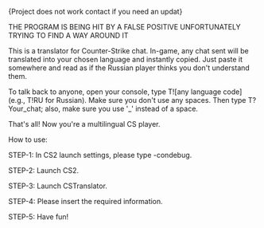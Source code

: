 {Project does not work contact if you need an updat}

THE PROGRAM IS BEING HIT BY A FALSE POSITIVE UNFORTUNATELY TRYING TO FIND A WAY AROUND IT

This is a translator for Counter-Strike chat. In-game, any chat sent will be translated into your chosen language and instantly copied. Just paste it somewhere and read as if the Russian player thinks you don't understand them.

To talk back to anyone, open your console, type T![any language code] (e.g., T!RU for Russian). Make sure you don't use any spaces. Then type T?Your_chat; also, make sure you use '_' instead of a space.

That's all! Now you're a multilingual CS player.

How to use:

STEP-1: In CS2 launch settings, please type -condebug.

STEP-2: Launch CS2.

STEP-3: Launch CSTranslator.

STEP-4: Please insert the required information.

STEP-5: Have fun!
